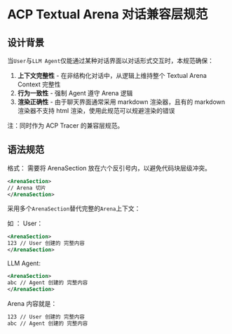 # ACP Textual Arena 对话兼容层规范  
## 设计背景  
当`User`与`LLM Agent`仅能通过某种对话界面以对话形式交互时，本规范确保：  
1. **上下文完整性** - 在非结构化对话中，从逻辑上维持整个 Textual Arena Context 完整性
2. **行为一致性** - 强制 Agent 遵守 Arena 逻辑
3. **渲染正确性** - 由于聊天界面通常采用 markdown 渲染器，且有的 markdown 渲染器不支持 html 渲染，使用此规范可以规避渲染的错误

注：同时作为 ACP Tracer 的兼容层规范。

## 语法规范  
格式：
需要将 ArenaSection 放在六个反引号内，以避免代码块层级冲突。
``````xml
<ArenaSection>
// Arena 切片
</ArenaSection>
``````

采用多个`ArenaSection`替代完整的`Arena`上下文：

如 ：
User：
``````xml
<ArenaSection>
123 // User 创建的 完整内容
</ArenaSection>
``````
 
LLM Agent: 
``````xml
<ArenaSection>
abc // Agent 创建的 完整内容
</ArenaSection>
``````

Arena 内容就是：

``````txt
123 // User 创建的 完整内容
abc // Agent 创建的 完整内容
``````

